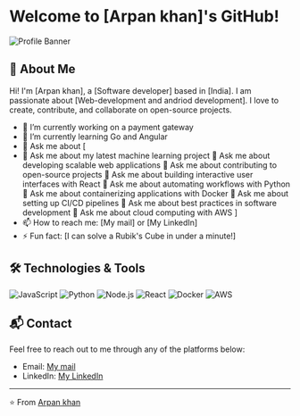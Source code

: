 # Welcome to [Arpan khan]'s GitHub!

![Profile Banner](https://avatars.githubusercontent.com/u/140335451?v=4)

## 👋 About Me

Hi! I'm [Arpan khan], a [Software developer] based in [India]. I am passionate about [Web-development and andriod development]. I love to create, contribute, and collaborate on open-source projects.

- 🔭 I’m currently working on a payment gateway
- 🌱 I’m currently learning Go and Angular
- 💬 Ask me about [
- 💬 Ask me about my latest machine learning project
💬 Ask me about developing scalable web applications
💬 Ask me about contributing to open-source projects
💬 Ask me about building interactive user interfaces with React
💬 Ask me about automating workflows with Python
💬 Ask me about containerizing applications with Docker
💬 Ask me about setting up CI/CD pipelines
💬 Ask me about best practices in software development
💬 Ask me about cloud computing with AWS
]
- 📫 How to reach me: [My mail] or [My LinkedIn]
- ⚡ Fun fact: [I can solve a Rubik's Cube in under a minute!]

## 🛠️ Technologies & Tools

![JavaScript](https://img.shields.io/badge/-JavaScript-F7DF1E?logo=javascript&logoColor=black&style=flat-square)
![Python](https://img.shields.io/badge/-Python-3776AB?logo=python&logoColor=white&style=flat-square)
![Node.js](https://img.shields.io/badge/-Node.js-339933?logo=node.js&logoColor=white&style=flat-square)
![React](https://img.shields.io/badge/-React-61DAFB?logo=react&logoColor=black&style=flat-square)
![Docker](https://img.shields.io/badge/-Docker-2496ED?logo=docker&logoColor=white&style=flat-square)
![AWS](https://img.shields.io/badge/-AWS-232F3E?logo=amazon-aws&logoColor=white&style=flat-square)



## 📬 Contact

Feel free to reach out to me through any of the platforms below:

- Email: [My mail](mailto:arpankhan096@gmail.com)
- LinkedIn: [My LinkedIn](https://www.linkedin.com/in/arpan-khan-x-d-0867312b0/)


---

⭐️ From [Arpan khan](https://github.com/CoderArpan)
